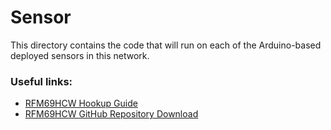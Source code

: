 # Sensor

This directory contains the code that will run on each of the Arduino-based deployed sensors in this network.

### Useful links:

- [RFM69HCW Hookup Guide](https://learn.sparkfun.com/tutorials/rfm69hcw-hookup-guide/running-the-example-code)
- [RFM69HCW GitHub Repository Download](https://github.com/sparkfun/RFM69HCW_Breakout/archive/master.zip)
